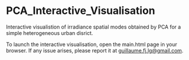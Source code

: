 # PCA_Interactive_Visualisation
Interactive visualistion of irradiance spatial modes obtained by PCA for a simple heterogeneous urban disrict.

To launch the interactive visualisation, open the main.html page in your browser.
If any issue arises, please report it at guillaume.fj.lg@gmail.com.
